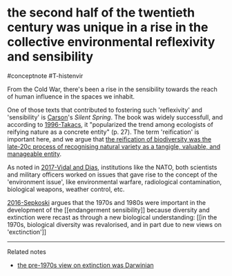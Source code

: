 # the second half of the twentieth century was unique in a rise in the collective environmental reflexivity and sensibility
#conceptnote #T-histenvir 

From the Cold War, there's been a rise in the sensibility towards the reach of human influence in the spaces we inhabit. 

One of those texts that contributed to fostering such 'reflexivity' and 'sensibility' is [Carson](1996-Takacs.md#Rachel%20Carson%201907–64)'s *Silent Spring*. The book was widely successfull, and according to [1996-Takacs](1996-Takacs.md), it "popularized the trend among ecologists of reifying nature as a concrete entity" (p. 27). The term 'reification' is important here, and we argue that [the reification of biodiversity was the late-20c process of recognising natural variety as a tangigle, valuable, and manageable entity](the%20reification%20of%20biodiversity%20was%20the%20late-20c%20process%20of%20recognising%20natural%20variety%20as%20a%20tangigle,%20valuable,%20and%20manageable%20entity.md).

As noted in [2017-Vidal and Dias](2017-Vidal%20and%20Dias.md), institutions like the NATO, both scientists and military officers worked on issues that gave rise to the concept of the 'environment issue', like environmental warfare, radiological contamination, biological weapons, weather control, etc. 

[2016-Sepkoski](2016-Sepkoski.md) argues that the 1970s and 1980s were important in the development of the [[endangerment sensibility]] because diversity and extinction were recast as through a new biological understanding: [[in the 1970s, biological diversity was revalorised, and in part due to new views on 'exctinction']]





---

Related notes
- [the pre-1970s view on extinction was Darwinian](the%20pre-1970s%20view%20on%20extinction%20was%20Darwinian.md)

